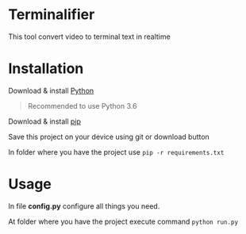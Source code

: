 # Terminalifier
This tool convert video to terminal text in realtime

# Installation
Download & install [Python](http://python.org)
> Recommended to use Python 3.6

Download & install [pip](http://pypi.org/project/pip/)

Save this project on your device using git or download button

In folder where you have the project use `pip -r requirements.txt`

# Usage
In file **config.py** configure all things you need.

At folder where you have the project execute command `python run.py`
